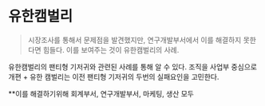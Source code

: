 
# 유한캠벌리
>시장조사를 통해서 문제점을 발견했지만, 연구개발부서에서 이를 해결하지 못한다면 힘들다.
>이를 보여주는 것이 유한캠벌리의 사례.


유한캠벌리의 팬티형 기저귀와 관련된 사례를 통해 알 수 있다.
조직을 사업부 중심으로 개편 + 유한 캠벌리는 이전 팬티형 기저귀의 두번의 실패요인을 고민한다.

**이를 해결하기위해 회계부서, 연구개발부서, 마케팅, 생산 모두

